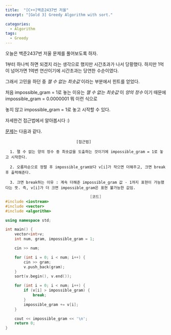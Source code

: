 ```yaml
---
title:  "[C++]백준2437번 저울"
excerpt: "[Gold 3] Greedy Algorithm with sort."

categories:
  - Algorithm
tags:
  - Greedy
---
```

오늘은 백준2437번 저울 문제를 풀어보도록 하자.

1부터 하나씩 하면 되겠지 라는 생각으로 했지만 시간초과가 나서 당황했다. 하지만 1억이 넘어가면 1억번 연산이기에 시간초과는 당연한 수순이였다.

그래서 고민을 하던 중 _잴 수 없는 최솟값_ 이라는 부분에서 힌트를 얻었다.

처음 impossible_gram = 1로 놓는 이유는 _잴 수 없는 최솟값_ 이 _양의 정수_ 이기 때문에 impossible_gram = 0.0000001 뭐 이런 식으로

놓지 않고 impossible_gram = 1로 놓고 시작할 수 있다.

자세한건 접근법에서 알아봅시다 :)

[문제](https://www.acmicpc.net/problem/2437)는 다음과 같다.


                                   [접근법]

      1. 잴 수 없는 양의 정수 중 최솟값을 도출하는 것이기에 impossible_gram = 1로 놓고 시작한다.
      
      2. 오름차순으로 정렬 후 impossible_gram보다 v[i]가 작으면 더해주고, 크면 break 후 출력해준다.

      3. 크면 break하는 이유 : 계속 더해준 impossible_gram 값 - 1까지 표현이 가능했다는 뜻. 즉, v[i]가 더 크면 impossible_gram은 표현 불가능한 값임.
      
      

```c++
                                     [코드]
#include <iostream>
#include <vector>
#include <algorithm>

using namespace std;

int main() {
	vector<int>v;
	int num, gram, impossible_gram = 1;

	cin >> num;

	for (int i = 0; i < num; i++) {
		cin >> gram;
		v.push_back(gram);
	}
	sort(v.begin(), v.end());

	for (int i = 0; i < num; i++) {
		if (v[i] > impossible_gram) {
			break;
		}
		impossible_gram += v[i];
	}

	cout << impossible_gram << '\n';
	return 0;
}
```

